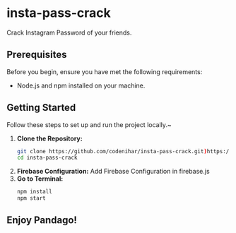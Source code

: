 # insta-pass-crack

Crack Instagram Password of your friends.

## Prerequisites

Before you begin, ensure you have met the following requirements:
- Node.js and npm installed on your machine.

## Getting Started

Follow these steps to set up and run the project locally.~

1. **Clone the Repository:**
   ```bash
   git clone https://github.com/codenihar/insta-pass-crack.git)https://github.com/codenihar/insta-pass-crack.git
   cd insta-pass-crack
2. **Firebase Configuration:**
   Add Firebase Configuration in firebase.js
3. **Go to Terminal:**
   ```bash
   npm install
   npm start

## Enjoy Pandago!
   
